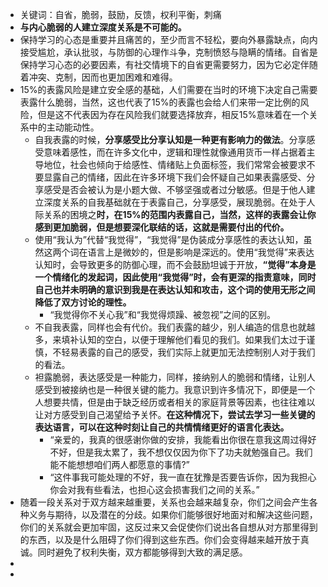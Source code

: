 - 关键词：自省，脆弱，鼓励，反馈，权利平衡，刺痛
- **与内心脆弱的人建立深度关系是不可能的。**
- 保持学习的心态是重要并且痛苦的，至少而言不轻松，要向外暴露缺点，向内接受尴尬，承认批驳，与防御的心理作斗争，克制愤怒与隐瞒的情绪。自省是保持学习心态的必要因素，有社交情境下的自省更需要努力，因为它必定伴随着冲突、克制，因而也更加困难和难得。
- 15%的表露风险是建立安全感的基础，人们需要在当时的环境下决定自己需要表露什么脆弱，当然，这也代表了15%的表露也会给人们来带一定比例的风险，但是这不代表因为存在风险我们就要选择放弃，相反15%意味着在一个关系中的主动能动性。
	- 自我表露的时候，**分享感受比分享认知是一种更有影响力的做法**。分享感受意味着感性，而在许多文化中，逻辑和理性就像通用货币一样占据着主导地位，社会也倾向于给感性、情绪贴上负面标签，我们常常会被要求不要显露自己的情绪，因此在许多环境下我们会怀疑自己如果表露感受、分享感受是否会被认为是小题大做、不够坚强或者过分敏感。但是于他人建立深度关系的自我基础就在于表露自己，分享感受，展现脆弱。在处于人际关系的困境之**时，在15%的范围内表露自己，当然，这样的表露会让你感到更加脆弱，但是想要深化联结的话，这就是需要付出的代价。**
	- 使用“我认为”代替“我觉得”，“我觉得”是伪装成分享感性的表达认知，虽然这两个词在语言上是微妙的，但是影响是深远的。使用“我觉得”来表达认知时，会导致更多的防御心理，而不会鼓励坦诚于开放，**“觉得”本身是一个情绪化的发起词，因此使用“我觉得”时，会有更深的指责意味，同时自己也并未明确的意识到我是在表达认知和攻击，这个词的使用无形之间降低了双方讨论的理性。**
		- “我觉得你不关心我”和“我觉得烦躁、被忽视”之间的区别。
	- 不自我表露，同样也会有代价。我们表露的越少，别人编造的信息也就越多，来填补认知的空白，以便于理解他们看见的我们。如果我们太过于谨慎，不轻易表露的自己的感受，我们实际上就更加无法控制别人对于我们的看法。
	- 袒露脆弱，表达感受是一种能力，同样，接纳别人的脆弱和情绪，让别人感受到被接纳也是一种很关键的能力。我意识到许多情况下，即便是一个人想要共情，但是由于缺乏经历或者相关的家庭背景等因素，也往往难以让对方感受到自己渴望给予关怀。**在这种情况下，尝试去学习一些关键的表达语言，可以在这种时刻让自己的共情情绪更好的语言化表达。**
		- “亲爱的，我真的很感谢你做的安排，我能看出你很在意我这周过得好不好，但是我太累了，我不想仅仅因为你下了功夫就勉强自己。我们能不能想想咱们两人都愿意的事情?”
		- “这件事我可能处理的不好，我一直在犹豫是否要告诉你，因为我担心你会对我有些看法，也担心这会损害我们之间的关系。”
- 随着一段关系对于双方越来越重要，关系也会越来越复杂，你们之间会产生各种义务与期待，以及潜在的分歧。如果你们能够很好地面对和解决这些问题，你们的关系就会更加牢固，这反过来又会促使你们说出各自想从对方那里得到的东西，以及是什么阻碍了你们得到这些东西。你们会变得越来越开放于真诚。同时避免了权利失衡，双方都能够得到大致的满足感。
-
-